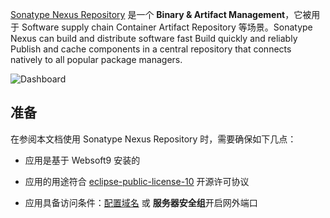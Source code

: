 [Sonatype Nexus Repository](https://www.sonatype.com/products/sonatype-nexus-repository) 是一个 **Binary & Artifact Management**，它被用于 Software supply chain Container Artifact Repository  等场景。Sonatype Nexus  can build and distribute software fast Build quickly and reliably Publish and cache components in a central repository that connects natively to all popular package managers. 


![Dashboard](https://libs.websoft9.com/Websoft9/DocsPicture/zh/nexus/nexus-gui-websoft9.webp)


## 准备

在参阅本文档使用 Sonatype Nexus Repository 时，需要确保如下几点：

- 应用是基于 Websoft9 安装的

- 应用的用途符合 [eclipse-public-license-10](https://opensource.org/license/epl-1-0/) 开源许可协议

- 应用具备访问条件：[配置域名](./guide/appsetdomain) 或 **服务器安全组**开启网外端口